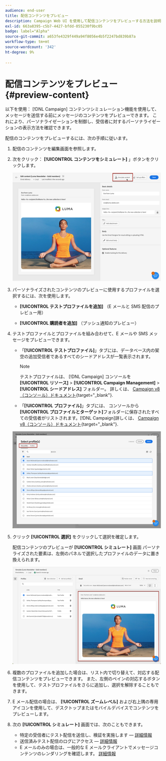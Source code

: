 ```yaml
---
audience: end-user
title: 配信コンテンツをプレビュー
description: Campaign Web UI を使用して配信コンテンツをプレビューする方法を説明します
exl-id: 663a8395-c5b7-4427-bfdd-055230f9bc05
badge: label="Alpha"
source-git-commit: a653fe4329f449a94f8056e4b5f2247bd839b87a
workflow-type: tm+mt
source-wordcount: '342'
ht-degree: 9%

---
```



# 配信コンテンツをプレビュー {#preview-content}

以下を使用： [!DNL Campaign] コンテンツシミュレーション機能を使用して、メッセージを送信する前にメッセージのコンテンツをプレビューできます。 これにより、パーソナライゼーションを制御し、受信者に対するパーソナライゼーションの表示方法を確認できます。

配信のコンテンツをプレビューするには、次の手順に従います。

1. 配信のコンテンツを編集画面を参照します。

   <!--email [Edit content](../content/edit-content.md) screen or to the [Email Designer](../content/get-started-email-designer.md).-->

1. 次をクリック： **[!UICONTROL コンテンツをシミュレート]** 」ボタンをクリックします。

   ![](assets/simulate-button.png)

1. パーソナライズされたコンテンツのプレビューに使用するプロファイルを選択するには、次を使用します。

   * **[!UICONTROL テストプロファイルを追加]** （E メールと SMS 配信のプレビュー用）

   * **[!UICONTROL 購読者を追加]** （プッシュ通知のプレビュー）

1. テストプロファイルとプロファイルを組み合わせて、E メールや SMS メッセージをプレビューできます。

   * 「**[!UICONTROL テストプロファイル]**」タブには、データベース内の架空の追加受信者であるすべてのシードアドレスが一覧表示されます。

     >[!NOTE]
     >
     >テストプロファイルは、 [!DNL Campaign] コンソールを **[!UICONTROL リソース]** > **[!UICONTROL Campaign Management]** > **[!UICONTROL シードアドレス]** フォルダー。 詳しくは、 [Campaign v8（コンソール）ドキュメント](https://experienceleague.adobe.com/docs/campaign/campaign-v8/audience/add-profiles/test-profiles.html){target="_blank"}.

   * 「**[!UICONTROL プロファイル]**」タブには、 コンソールから&#x200B;**[!UICONTROL プロファイルとターゲット]**&#x200B;フォルダーに保存されたすべての受信者がリストされます。[!DNL Campaign]詳しくは、 [Campaign v8（コンソール）ドキュメント](https://experienceleague.adobe.com/docs/campaign/campaign-v8/audience/view-profiles.html){target="_blank"}.

   ![](assets/simulate-select-profiles.png)

1. クリック **[!UICONTROL 選択]** をクリックして選択を確定します。

   配信コンテンツのプレビューが **[!UICONTROL シミュレート]** 画面 パーソナライズされた要素は、左側のパネルで選択したプロファイルのデータに置き換えられます。

   ![](assets/simulate-preview.png)

1. 複数のプロファイルを追加した場合は、リスト内で切り替えて、対応する配信コンテンツをプレビューできます。 また、左側のペインの対応するボタンを使用して、テストプロファイルをさらに追加し、選択を解除することもできます。

1. E メール配信の場合は、 **[!UICONTROL ズームレベル]** および右上隅の専用アイコンを使用して、デスクトップまたはモバイルデバイスでコンテンツをプレビューします。

1. 次の **[!UICONTROL シミュレート]** 画面では、次のこともできます。
   * 特定の受信者にテスト配信を送信し、検証を実施します — [詳細情報](proofs.md)
   * 送信済みテスト配信のログにアクセス — [詳細情報](proofs.md#access-proofs)
   * E メールのみの場合は、一般的な E メールクライアントでメッセージコンテンツのレンダリングを確認します。 [詳細情報](email-rendering.md)



